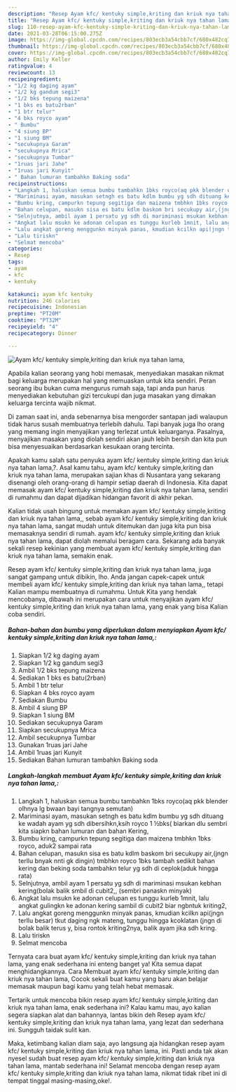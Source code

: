 ```yaml
---
description: "Resep Ayam kfc/ kentuky simple,kriting dan kriuk nya tahan lama, yang nikmat dan Mudah Dibuat"
title: "Resep Ayam kfc/ kentuky simple,kriting dan kriuk nya tahan lama, yang nikmat dan Mudah Dibuat"
slug: 110-resep-ayam-kfc-kentuky-simple-kriting-dan-kriuk-nya-tahan-lama-yang-nikmat-dan-mudah-dibuat
date: 2021-03-28T06:15:00.275Z
image: https://img-global.cpcdn.com/recipes/803ecb3a54cbb7cf/680x482cq70/ayam-kfc-kentuky-simplekriting-dan-kriuk-nya-tahan-lama-foto-resep-utama.jpg
thumbnail: https://img-global.cpcdn.com/recipes/803ecb3a54cbb7cf/680x482cq70/ayam-kfc-kentuky-simplekriting-dan-kriuk-nya-tahan-lama-foto-resep-utama.jpg
cover: https://img-global.cpcdn.com/recipes/803ecb3a54cbb7cf/680x482cq70/ayam-kfc-kentuky-simplekriting-dan-kriuk-nya-tahan-lama-foto-resep-utama.jpg
author: Emily Keller
ratingvalue: 4
reviewcount: 13
recipeingredient:
- "1/2 kg daging ayam"
- "1/2 kg gandum segi3"
- "1/2 bks tepung maizena"
- "1 bks es batu2rban"
- "1 btr telur"
- "4 bks royco ayam"
- " Bumbu"
- "4 siung BP"
- "1 siung BM"
- "secukupnya Garam"
- "secukupnya Mrica"
- "secukupnya Tumbar"
- "1ruas jari Jahe"
- "1ruas jari Kunyit"
- " Bahan lumuran tambahkn Baking soda"
recipeinstructions:
- "Langkah 1, haluskan semua bumbu tambahkn 1bks royco(aq pkk blender olhnya lg bwaan bayi tangnya semutan)"
- "Mariminasi ayam, masukan setngh es batu kdlm bumbu yg sdh dituang ke wadah ayam yg sdh dibersihkn,ksih royco 1 ½bks( biarkan dlu sembri kita siapkn bahan lumuran dan bahan Kering,"
- "Bumbu kring, campurkn tepung segitiga dan maizena tmbhkn 1bks royco, aduk2 sampai rata"
- "Bahan celupan, masukn sisa es batu kdlm baskom bri secukupy air,(jngn terllu bnyak nnti gk dingin) tmbhkn royco 1bks tambah sedikit bahan kering dan beking soda tambahkn telur yg sdh di ceplok(aduk hingga rata)"
- "Selnjutnya, ambil ayam 1 persatu yg sdh di mariminasi msukan kebhan kering(bolak balik smbil di cubit2,, (sembri panaskn minyak)"
- "Angkat lalu msukn ke adonan celupan es tunggu kurleb 1mnit, lalu angkat gulingkn ke adonan kering sambil di cubit2 biar ngbntuk kriting2,"
- "Lalu angkat goreng menggunkn minyak panas, kmudian kcilkn api(jngn terllu besar) tkut daging ngk mateng, tunggu hingga kcoklatan (jngn di bolak balik terus y, bisa rontok kriting2nya, balik ayam jika sdh kring."
- "Lalu tiriskn"
- "Selmat mencoba"
categories:
- Resep
tags:
- ayam
- kfc
- kentuky

katakunci: ayam kfc kentuky 
nutrition: 246 calories
recipecuisine: Indonesian
preptime: "PT20M"
cooktime: "PT32M"
recipeyield: "4"
recipecategory: Dinner

---
```



![Ayam kfc/ kentuky simple,kriting dan kriuk nya tahan lama,](https://img-global.cpcdn.com/recipes/803ecb3a54cbb7cf/680x482cq70/ayam-kfc-kentuky-simplekriting-dan-kriuk-nya-tahan-lama-foto-resep-utama.jpg)

Apabila kalian seorang yang hobi memasak, menyediakan masakan nikmat bagi keluarga merupakan hal yang memuaskan untuk kita sendiri. Peran seorang ibu bukan cuma mengurus rumah saja, tapi anda pun harus menyediakan kebutuhan gizi tercukupi dan juga masakan yang dimakan keluarga tercinta wajib nikmat.

Di zaman  saat ini, anda sebenarnya bisa mengorder santapan jadi walaupun tidak harus susah membuatnya terlebih dahulu. Tapi banyak juga lho orang yang memang ingin menyajikan yang terlezat untuk keluarganya. Pasalnya, menyajikan masakan yang diolah sendiri akan jauh lebih bersih dan kita pun bisa menyesuaikan berdasarkan kesukaan orang tercinta. 



Apakah kamu salah satu penyuka ayam kfc/ kentuky simple,kriting dan kriuk nya tahan lama,?. Asal kamu tahu, ayam kfc/ kentuky simple,kriting dan kriuk nya tahan lama, merupakan sajian khas di Nusantara yang sekarang disenangi oleh orang-orang di hampir setiap daerah di Indonesia. Kita dapat memasak ayam kfc/ kentuky simple,kriting dan kriuk nya tahan lama, sendiri di rumahmu dan dapat dijadikan hidangan favorit di akhir pekan.

Kalian tidak usah bingung untuk memakan ayam kfc/ kentuky simple,kriting dan kriuk nya tahan lama,, sebab ayam kfc/ kentuky simple,kriting dan kriuk nya tahan lama, sangat mudah untuk ditemukan dan juga kita pun bisa memasaknya sendiri di rumah. ayam kfc/ kentuky simple,kriting dan kriuk nya tahan lama, dapat diolah memalui beragam cara. Sekarang ada banyak sekali resep kekinian yang membuat ayam kfc/ kentuky simple,kriting dan kriuk nya tahan lama, semakin enak.

Resep ayam kfc/ kentuky simple,kriting dan kriuk nya tahan lama, juga sangat gampang untuk dibikin, lho. Anda jangan capek-capek untuk membeli ayam kfc/ kentuky simple,kriting dan kriuk nya tahan lama,, tetapi Kalian mampu membuatnya di rumahmu. Untuk Kita yang hendak mencobanya, dibawah ini merupakan cara untuk menyajikan ayam kfc/ kentuky simple,kriting dan kriuk nya tahan lama, yang enak yang bisa Kalian coba sendiri.

<!--inarticleads1-->

##### Bahan-bahan dan bumbu yang diperlukan dalam menyiapkan Ayam kfc/ kentuky simple,kriting dan kriuk nya tahan lama,:

1. Siapkan 1/2 kg daging ayam
1. Siapkan 1/2 kg gandum segi3
1. Ambil 1/2 bks tepung maizena
1. Sediakan 1 bks es batu(2rban)
1. Ambil 1 btr telur
1. Siapkan 4 bks royco ayam
1. Sediakan  Bumbu
1. Ambil 4 siung BP
1. Siapkan 1 siung BM
1. Sediakan secukupnya Garam
1. Siapkan secukupnya Mrica
1. Ambil secukupnya Tumbar
1. Gunakan 1ruas jari Jahe
1. Ambil 1ruas jari Kunyit
1. Sediakan  Bahan lumuran tambahkn Baking soda




<!--inarticleads2-->

##### Langkah-langkah membuat Ayam kfc/ kentuky simple,kriting dan kriuk nya tahan lama,:

1. Langkah 1, haluskan semua bumbu tambahkn 1bks royco(aq pkk blender olhnya lg bwaan bayi tangnya semutan)
1. Mariminasi ayam, masukan setngh es batu kdlm bumbu yg sdh dituang ke wadah ayam yg sdh dibersihkn,ksih royco 1 ½bks( biarkan dlu sembri kita siapkn bahan lumuran dan bahan Kering,
1. Bumbu kring, campurkn tepung segitiga dan maizena tmbhkn 1bks royco, aduk2 sampai rata
1. Bahan celupan, masukn sisa es batu kdlm baskom bri secukupy air,(jngn terllu bnyak nnti gk dingin) tmbhkn royco 1bks tambah sedikit bahan kering dan beking soda tambahkn telur yg sdh di ceplok(aduk hingga rata)
1. Selnjutnya, ambil ayam 1 persatu yg sdh di mariminasi msukan kebhan kering(bolak balik smbil di cubit2,, (sembri panaskn minyak)
1. Angkat lalu msukn ke adonan celupan es tunggu kurleb 1mnit, lalu angkat gulingkn ke adonan kering sambil di cubit2 biar ngbntuk kriting2,
1. Lalu angkat goreng menggunkn minyak panas, kmudian kcilkn api(jngn terllu besar) tkut daging ngk mateng, tunggu hingga kcoklatan (jngn di bolak balik terus y, bisa rontok kriting2nya, balik ayam jika sdh kring.
1. Lalu tiriskn
1. Selmat mencoba




Ternyata cara buat ayam kfc/ kentuky simple,kriting dan kriuk nya tahan lama, yang enak sederhana ini enteng banget ya! Kita semua dapat menghidangkannya. Cara Membuat ayam kfc/ kentuky simple,kriting dan kriuk nya tahan lama, Cocok sekali buat kamu yang baru akan belajar memasak maupun bagi kamu yang telah hebat memasak.

Tertarik untuk mencoba bikin resep ayam kfc/ kentuky simple,kriting dan kriuk nya tahan lama, enak sederhana ini? Kalau kamu mau, ayo kalian segera siapkan alat dan bahannya, lantas bikin deh Resep ayam kfc/ kentuky simple,kriting dan kriuk nya tahan lama, yang lezat dan sederhana ini. Sungguh taidak sulit kan. 

Maka, ketimbang kalian diam saja, ayo langsung aja hidangkan resep ayam kfc/ kentuky simple,kriting dan kriuk nya tahan lama, ini. Pasti anda tak akan nyesel sudah buat resep ayam kfc/ kentuky simple,kriting dan kriuk nya tahan lama, mantab sederhana ini! Selamat mencoba dengan resep ayam kfc/ kentuky simple,kriting dan kriuk nya tahan lama, nikmat tidak ribet ini di tempat tinggal masing-masing,oke!.

